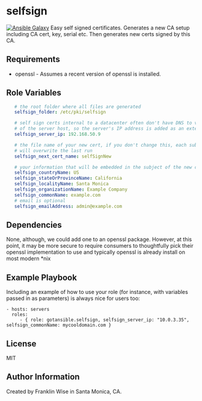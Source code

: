 selfsign
=========
[![Ansible Galaxy](http://img.shields.io/badge/galaxy-debops.console-660198.svg?style=flat)](https://galaxy.ansible.com/list#/roles/3588)
Easy self signed certificates. Generates a new CA setup including CA cert, key, serial etc.  Then generates new certs signed by this CA.

Requirements
------------

* openssl - Assumes a recent version of openssl is installed.

Role Variables
--------------

```yml
   # the root folder where all files are generated
   selfsign_folder: /etc/pki/selfsign

   # self sign certs internal to a datacenter often don't have DNS to verify the commonName
   # of the server host, so the server's IP address is added as an extension
   selfsign_server_ip: 192.168.50.9

   # the file name of your new cert, if you don't change this, each subsequent run
   # will overwrite the last run
   selfsign_next_cert_name: selfSignNew

   # your information that will be embedded in the subject of the new certificate
   selfsign_countryName: US
   selfsign_stateOrProvinceName: California
   selfsign_localityName: Santa Monica
   selfsign_organizationName: Example Company
   selfsign_commonName: example.com
   # email is optional
   selfsign_emailAddress: admin@example.com
```

Dependencies
------------

None, although, we could add one to an openssl package.  However, at this point, it may
be more secure to require consumers to thoughtfully pick their openssl implementation to use and typically openssl is already install on most modern *nix

Example Playbook
----------------

Including an example of how to use your role (for instance, with variables passed in as parameters) is always nice for users too:

    - hosts: servers
      roles:
         - { role: gotansible.selfsign, selfsign_server_ip: "10.0.3.35", selfsign_commonName: mycooldomain.com }

License
-------

MIT

Author Information
------------------

Created by Franklin Wise in Santa Monica, CA.
